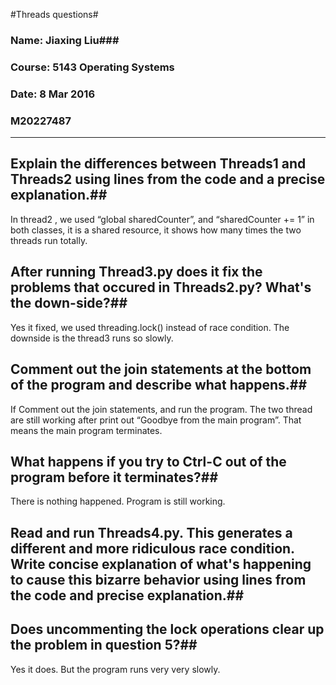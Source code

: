 #Threads questions#
### Name: Jiaxing Liu###
### Course: 5143 Operating Systems ###
### Date: 8 Mar 2016 ###
### M20227487 ###
_______________________________
## Explain the differences between Threads1 and Threads2 using lines from the code and a precise explanation.##
   In thread2 , we used “global sharedCounter”, and “sharedCounter += 1” in both classes, it is a shared resource, it shows how many times the two threads run totally.

## After running Thread3.py does it fix the problems that occured in Threads2.py? What's the down-side?##
   Yes it fixed, we used threading.lock() instead of race condition. The downside is the thread3 runs so slowly. 
   
## Comment out the join statements at the bottom of the program and describe what happens.##
   If Comment out the join statements, and run the program. The two thread are still working after print out “Goodbye from the main program”. That means the main program terminates.
   
## What happens if you try to Ctrl-C out of the program before it terminates?##
   There is nothing happened. Program is still working.

## Read and run Threads4.py. This generates a different and more ridiculous race condition. Write concise explanation of what's happening to cause this bizarre behavior using lines from the code and precise explanation.##


## Does uncommenting the lock operations clear up the problem in question 5?##
   Yes it does. But the program runs very very slowly.

